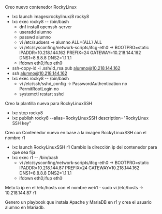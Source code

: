 Creo nuevo contenedor RockyLinux
 - lxc launch images:rockylinux/8 rocky8
 - lxc exec rocky8 -- /bin/bash
	- dnf install openssh-server
	- useradd alumno
	- passwd alumno
	- vi /etc/sudoers -> alumno ALL=(ALL) ALL
	- vi /etc/sysconfing/network-scripts/ifcg-eth0 -> BOOTPRO=static IPADDR=10.218.144.162 PREFIX=24 GATEWAY=10.218.144.162 DNS1=8.8.8.8 DNS2=1.1.1.1
	- ifdown eth0;ifup eth0
 - ssh-copy-id -i .ssh/id_rsa.pub alumno@10.218.144.162
 - ssh alumno@10.218.144.162
 - lxc exec rocky8 -- /bin/bash
	- vi /etc/ssh/sshd_config -> PasswordAuthentication no PermitRootLogin no
	- systemctl restart sshd
	 
Creo la plantilla nueva para RockyLinuxSSH
 - lxc stop rocky8
 - lxc publish rocky8 --alias=RockyLinuxSSH description="RockyLinux SSH key"
	
Creo un Contenedor nuevo en base a la imagen RockyLinuxSSH con el nombre r1
 - lxc launch RockyLinuxSSH r1
Cambio la dirección ip del contenedor para que sea fija
 - lxc exec r1 -- /bin/bash
	- vi /etc/sysconfing/network-scripts/ifcg-eth0 -> BOOTPRO=static IPADDR=10.218.144.87 PREFIX=24 GATEWAY=10.218.144.162 DNS1=8.8.8.8 DNS2=1.1.1.1
	- ifdown eth0;ifup eth0
	
Meto la ip en el /etc/hosts con el nombre web1
	- sudo vi /etc/hosts -> 10.218.144.87 r1

Genero un playbook que instala Apache y MariaDB en r1 y crea el usuario alumno en Mariadb.